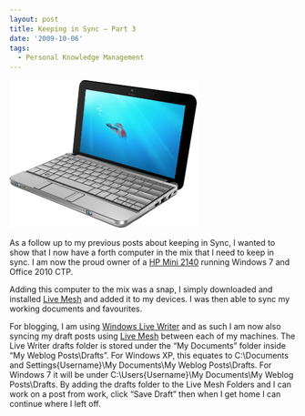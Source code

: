 ```yaml
---
layout: post
title: Keeping in Sync – Part 3
date: '2009-10-06'
tags:
  - Personal Knowledge Management
---
```


![win7_notebook](../../assets/hp_mini_notebook_win7.png)

As a follow up to my previous posts about keeping in Sync, I wanted to show that I now have a forth computer in the mix that I need to keep in sync. I am now the proud owner of a [HP Mini 2140](http://h71016.www7.hp.com/html/interactive/mini2140/model.html) running Windows 7 and Office 2010 CTP.

Adding this computer to the mix was a snap, I simply downloaded and installed [Live Mesh](http://www.mesh.com) and added it to my devices. I was then able to sync my working documents and favourites.

For blogging, I am using [Windows Live Writer](http://download.live.com/) and as such I am now also syncing my draft posts using [Live Mesh](http://www.mesh.com/) between each of my machines. The Live Writer drafts folder is stored under the “My Documents” folder inside “My Weblog Posts\Drafts”. For Windows XP, this equates to C:\Documents and Settings\{Username}\My Documents\My Weblog Posts\Drafts. For Windows 7 it will be under C:\Users\{Username}\My Documents\My Weblog Posts\Drafts. By adding the drafts folder to the Live Mesh Folders and I can work on a post from work, click “Save Draft” then when I get home I can continue where I left off.
